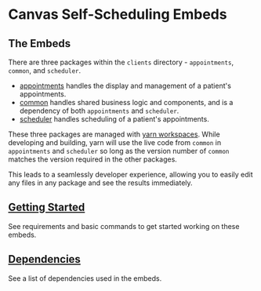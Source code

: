 # Canvas Self-Scheduling Embeds

## The Embeds

There are three packages within the `clients` directory - `appointments`, `common`, and `scheduler`.

- [appointments](./appointments/README.md) handles the display and management of a patient's appointments.
- [common](./common/README.md) handles shared business logic and components, and is a dependency of both `appointments` and `scheduler`.
- [scheduler](./scheduler/README.md) handles scheduling of a patient's appointments.

These three packages are managed with [yarn workspaces](https://yarnpkg.com/features/workspaces). While developing and building, yarn will use the live code from `common` in `appointments` and `scheduler` so long as the version number of `common` matches the version required in the other packages.

This leads to a seamlessly developer experience, allowing you to easily edit any files in any package and see the results immediately.

## [Getting Started](./documentation/getting-started.md)

See requirements and basic commands to get started working on these embeds.

## [Dependencies](./documentation/dependencies.md)

See a list of dependencies used in the embeds.
